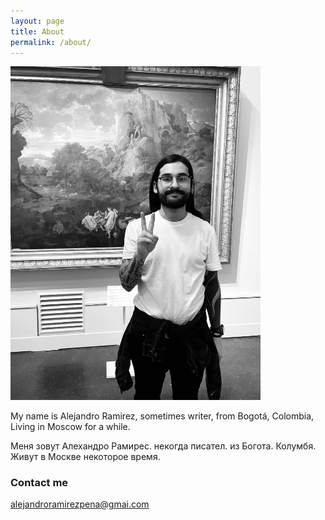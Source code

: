 ```yaml
---
layout: page
title: About
permalink: /about/
---
```


<img src="/images/about.jpeg" alt="portrait" width="400"/>

My name is Alejandro Ramirez, sometimes writer, from Bogotá, Colombia, Living in Moscow for a while.  

Меня зовут Алехандро Рамирес. некогда писател. из Богота. Колумбя. Живут в Москве некоторое время. 


### Contact me

[alejandroramirezpena@gmai.com](mailto:email@domain.com)
